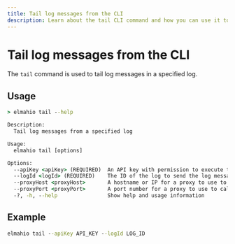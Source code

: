 ```yaml
---
title: Tail log messages from the CLI
description: Learn about the tail CLI command and how you can use it to monitor your elmah.io logs from the command line. Inspect errors from the console.
---
```


# Tail log messages from the CLI

The `tail` command is used to tail log messages in a specified log.

## Usage

```cmd
> elmahio tail --help

Description:
  Tail log messages from a specified log

Usage:
  elmahio tail [options]

Options:
  --apiKey <apiKey> (REQUIRED)  An API key with permission to execute the command
  --logId <logId> (REQUIRED)    The ID of the log to send the log message to
  --proxyHost <proxyHost>       A hostname or IP for a proxy to use to call elmah.io
  --proxyPort <proxyPort>       A port number for a proxy to use to call elmah.io
  -?, -h, --help                Show help and usage information
```

## Example

```cmd
elmahio tail --apiKey API_KEY --logId LOG_ID
```